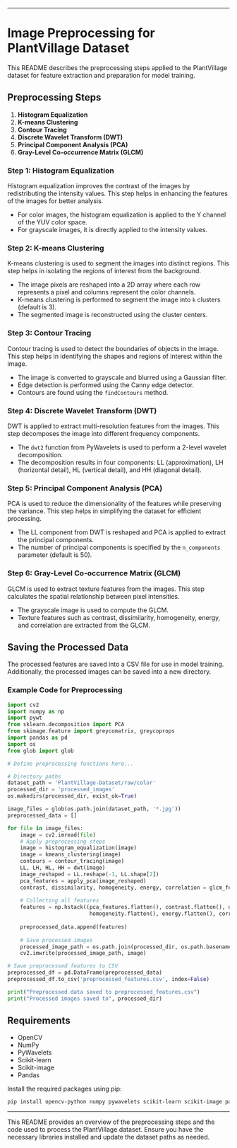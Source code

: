 

---

# Image Preprocessing for PlantVillage Dataset

This README describes the preprocessing steps applied to the PlantVillage dataset for feature extraction and preparation for model training.

## Preprocessing Steps

1. **Histogram Equalization**
2. **K-means Clustering**
3. **Contour Tracing**
4. **Discrete Wavelet Transform (DWT)**
5. **Principal Component Analysis (PCA)**
6. **Gray-Level Co-occurrence Matrix (GLCM)**

### Step 1: Histogram Equalization

Histogram equalization improves the contrast of the images by redistributing the intensity values. This step helps in enhancing the features of the images for better analysis.

- For color images, the histogram equalization is applied to the Y channel of the YUV color space.
- For grayscale images, it is directly applied to the intensity values.

### Step 2: K-means Clustering

K-means clustering is used to segment the images into distinct regions. This step helps in isolating the regions of interest from the background.

- The image pixels are reshaped into a 2D array where each row represents a pixel and columns represent the color channels.
- K-means clustering is performed to segment the image into `k` clusters (default is 3).
- The segmented image is reconstructed using the cluster centers.

### Step 3: Contour Tracing

Contour tracing is used to detect the boundaries of objects in the image. This step helps in identifying the shapes and regions of interest within the image.

- The image is converted to grayscale and blurred using a Gaussian filter.
- Edge detection is performed using the Canny edge detector.
- Contours are found using the `findContours` method.

### Step 4: Discrete Wavelet Transform (DWT)

DWT is applied to extract multi-resolution features from the images. This step decomposes the image into different frequency components.

- The `dwt2` function from PyWavelets is used to perform a 2-level wavelet decomposition.
- The decomposition results in four components: LL (approximation), LH (horizontal detail), HL (vertical detail), and HH (diagonal detail).

### Step 5: Principal Component Analysis (PCA)

PCA is used to reduce the dimensionality of the features while preserving the variance. This step helps in simplifying the dataset for efficient processing.

- The LL component from DWT is reshaped and PCA is applied to extract the principal components.
- The number of principal components is specified by the `n_components` parameter (default is 50).

### Step 6: Gray-Level Co-occurrence Matrix (GLCM)

GLCM is used to extract texture features from the images. This step calculates the spatial relationship between pixel intensities.

- The grayscale image is used to compute the GLCM.
- Texture features such as contrast, dissimilarity, homogeneity, energy, and correlation are extracted from the GLCM.

## Saving the Processed Data

The processed features are saved into a CSV file for use in model training. Additionally, the processed images can be saved into a new directory.

### Example Code for Preprocessing

```python
import cv2
import numpy as np
import pywt
from sklearn.decomposition import PCA
from skimage.feature import greycomatrix, greycoprops
import pandas as pd
import os
from glob import glob

# Define preprocessing functions here...

# Directory paths
dataset_path = 'PlantVillage-Dataset/raw/color'
processed_dir = 'processed_images'
os.makedirs(processed_dir, exist_ok=True)

image_files = glob(os.path.join(dataset_path, '*.jpg'))
preprocessed_data = []

for file in image_files:
    image = cv2.imread(file)
    # Apply preprocessing steps
    image = histogram_equalization(image)
    image = kmeans_clustering(image)
    contours = contour_tracing(image)
    LL, LH, HL, HH = dwt(image)
    image_reshaped = LL.reshape(-1, LL.shape[2])
    pca_features = apply_pca(image_reshaped)
    contrast, dissimilarity, homogeneity, energy, correlation = glcm_features(image)
    
    # Collecting all features
    features = np.hstack((pca_features.flatten(), contrast.flatten(), dissimilarity.flatten(),
                          homogeneity.flatten(), energy.flatten(), correlation.flatten()))
    
    preprocessed_data.append(features)
    
    # Save processed images
    processed_image_path = os.path.join(processed_dir, os.path.basename(file))
    cv2.imwrite(processed_image_path, image)

# Save preprocessed features to CSV
preprocessed_df = pd.DataFrame(preprocessed_data)
preprocessed_df.to_csv('preprocessed_features.csv', index=False)

print("Preprocessed data saved to preprocessed_features.csv")
print("Processed images saved to", processed_dir)
```

## Requirements

- OpenCV
- NumPy
- PyWavelets
- Scikit-learn
- Scikit-image
- Pandas

Install the required packages using pip:

```sh
pip install opencv-python numpy pywavelets scikit-learn scikit-image pandas
```

---

This README provides an overview of the preprocessing steps and the code used to process the PlantVillage dataset. Ensure you have the necessary libraries installed and update the dataset paths as needed.
